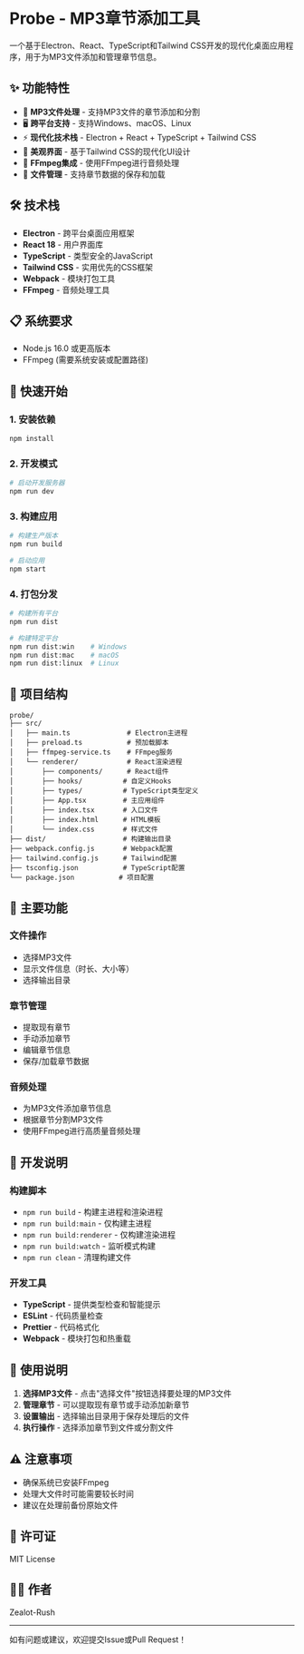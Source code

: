 # Probe - MP3章节添加工具

一个基于Electron、React、TypeScript和Tailwind CSS开发的现代化桌面应用程序，用于为MP3文件添加和管理章节信息。

## ✨ 功能特性

- 🎵 **MP3文件处理** - 支持MP3文件的章节添加和分割
- 🖥️ **跨平台支持** - 支持Windows、macOS、Linux
- ⚡ **现代化技术栈** - Electron + React + TypeScript + Tailwind CSS
- 🎨 **美观界面** - 基于Tailwind CSS的现代化UI设计
- 🔧 **FFmpeg集成** - 使用FFmpeg进行音频处理
- 📁 **文件管理** - 支持章节数据的保存和加载

## 🛠️ 技术栈

- **Electron** - 跨平台桌面应用框架
- **React 18** - 用户界面库
- **TypeScript** - 类型安全的JavaScript
- **Tailwind CSS** - 实用优先的CSS框架
- **Webpack** - 模块打包工具
- **FFmpeg** - 音频处理工具

## 📋 系统要求

- Node.js 16.0 或更高版本
- FFmpeg (需要系统安装或配置路径)

## 🚀 快速开始

### 1. 安装依赖

```bash
npm install
```

### 2. 开发模式

```bash
# 启动开发服务器
npm run dev
```

### 3. 构建应用

```bash
# 构建生产版本
npm run build

# 启动应用
npm start
```

### 4. 打包分发

```bash
# 构建所有平台
npm run dist

# 构建特定平台
npm run dist:win    # Windows
npm run dist:mac    # macOS
npm run dist:linux  # Linux
```

## 📁 项目结构

```
probe/
├── src/
│   ├── main.ts              # Electron主进程
│   ├── preload.ts           # 预加载脚本
│   ├── ffmpeg-service.ts    # FFmpeg服务
│   └── renderer/            # React渲染进程
│       ├── components/      # React组件
│       ├── hooks/          # 自定义Hooks
│       ├── types/          # TypeScript类型定义
│       ├── App.tsx         # 主应用组件
│       ├── index.tsx       # 入口文件
│       ├── index.html      # HTML模板
│       └── index.css       # 样式文件
├── dist/                   # 构建输出目录
├── webpack.config.js       # Webpack配置
├── tailwind.config.js      # Tailwind配置
├── tsconfig.json           # TypeScript配置
└── package.json           # 项目配置
```

## 🎯 主要功能

### 文件操作
- 选择MP3文件
- 显示文件信息（时长、大小等）
- 选择输出目录

### 章节管理
- 提取现有章节
- 手动添加章节
- 编辑章节信息
- 保存/加载章节数据

### 音频处理
- 为MP3文件添加章节信息
- 根据章节分割MP3文件
- 使用FFmpeg进行高质量音频处理

## 🔧 开发说明

### 构建脚本

- `npm run build` - 构建主进程和渲染进程
- `npm run build:main` - 仅构建主进程
- `npm run build:renderer` - 仅构建渲染进程
- `npm run build:watch` - 监听模式构建
- `npm run clean` - 清理构建文件

### 开发工具

- **TypeScript** - 提供类型检查和智能提示
- **ESLint** - 代码质量检查
- **Prettier** - 代码格式化
- **Webpack** - 模块打包和热重载

## 📝 使用说明

1. **选择MP3文件** - 点击"选择文件"按钮选择要处理的MP3文件
2. **管理章节** - 可以提取现有章节或手动添加新章节
3. **设置输出** - 选择输出目录用于保存处理后的文件
4. **执行操作** - 选择添加章节到文件或分割文件

## ⚠️ 注意事项

- 确保系统已安装FFmpeg
- 处理大文件时可能需要较长时间
- 建议在处理前备份原始文件

## 📄 许可证

MIT License

## 👨‍💻 作者

Zealot-Rush

---

如有问题或建议，欢迎提交Issue或Pull Request！
